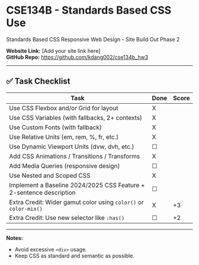 # CSE134B - Standards Based CSS Use
Standards Based CSS Responsive Web Design - Site Build Out Phase 2

**Website Link:** [Add your site link here]  
**GitHub Repo:** https://github.com/kdang002/cse134b_hw3

---

## ✅ Task Checklist

| Task | Done | Score |
|------|------|--------|
| Use CSS Flexbox and/or Grid for layout | X | |
| Use CSS Variables (with fallbacks, 2+ contexts) | X |  |
| Use Custom Fonts (with fallback) | X |  |
| Use Relative Units (em, rem, %, fr, etc.) | X |  |
| Use Dynamic Viewport Units (dvw, dvh, etc.) | ☐ |  |
| Add CSS Animations / Transitions / Transforms | X |  |
| Add Media Queries (responsive design) | ☐ |  |
| Use Nested and Scoped CSS | X |  |
| Implement a Baseline 2024/2025 CSS Feature + 2-sentence description | ☐ |  |
| Extra Credit: Wider gamut color using `color()` or `color-mix()` | X | +3 |
| Extra Credit: Use new selector like `:has()` | ☐ | +2 |

---

**Notes:**  
- Avoid excessive `<div>` usage.  
- Keep CSS as standard and semantic as possible.  
